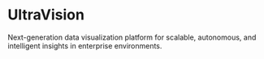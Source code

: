 # UltraVision
Next-generation data visualization platform for scalable, autonomous, and intelligent insights in enterprise environments.
